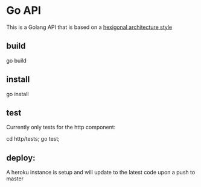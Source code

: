 Go API
=
This is a Golang API that is based on a [hexigonal architecture style](https://dzone.com/articles/hexagonal-architecture-is-powerful)

## build

 go build

## install

 go install

## test

Currently only tests for the http component:

cd http/tests; go test; 

## deploy: 

A heroku instance is setup and will update to the latest code upon a push to master

